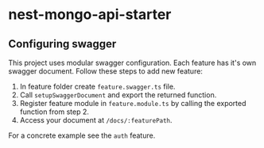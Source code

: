 # nest-mongo-api-starter

## Configuring swagger

This project uses modular swagger configuration. Each feature has it's own swagger document.
Follow these steps to add new feature:

1. In feature folder create `feature.swagger.ts` file.
2. Call `setupSwaggerDocument` and export the returned function.
3. Register feature module in `feature.module.ts` by calling the exported function from step 2.
4. Access your document at `/docs/:featurePath`.

For a concrete example see the `auth` feature.
